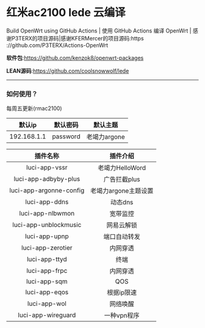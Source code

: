 # 红米ac2100 lede 云编译
Build OpenWrt using GitHub Actions | 使用 GitHub Actions 编译 OpenWrt | 感谢P3TERX的项目源码|感谢KFERMercer的项目源码:https ://github.com/P3TERX/Actions-OpenWrt

**软件包**:https://github.com/kenzok8/openwrt-packages

**LEAN源码**:https://github.com/coolsnowwolf/lede

---
### 如何使用？
每周五更新(rmac2100)

| 默认ip | 默认密码 | 默认主题|
| :---: | :---: |:---:|
|192.168.1.1|password|老竭力argone|


| 插件名称 | 插件介绍 |
| :---: | :---: |
|luci-app-vssr|老竭力HelloWord|
|luci-app-adbyby-plus|广告拦截plus|
|luci-app-argonne-config|老竭力argone主题设置|
|luci-app-ddns|动态dns|
|luci-app-nlbwmon|宽带监控|
|luci-app-unblockmusic|网易云解锁|
|luci-app-upnp|端口自动转发|
|luci-app-zerotier|内网穿透|
|luci-app-ttyd|终端|
|luci-app-frpc|内网穿透|
|luci-app-sqm|QOS|
|luci-app-eqos|根据ip限速|
|luci-app-wol|网络唤醒|
|luci-app-wireguard|一种vpn程序|
